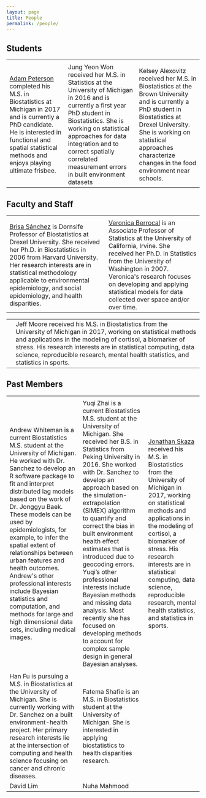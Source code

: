 ```yaml
---
layout: page
title: People
permalink: /people/
---
```


## Students

<table>
  <tbody>
    <tr>
      <td><div class="thumbpeterson"></div></td>
      <td><div class="thumbjung"></div></td>
      <td><div class="thumbjung"></div></td>
    </tr>
     <tr>
      <td> <a href="http://apeterson91.github.io/">Adam Peterson</a> completed his M.S. in Biostatistics at Michigan in 2017 and is currently a PhD candidate. He is interested in functional and spatial statistical methods and enjoys playing ultimate frisbee.</td>
      <td>Jung Yeon Won received her M.S. in Statistics at the University of Michigan in 2016 and is currently a first year PhD student in Biostatistics. She is working on statistical approaches for data integration and to correct spatially correlated measurement errors in built environment datasets </td>
      <td>Kelsey Alexovitz received her M.S. in Biostatistics at the Brown University and is currently a PhD student in Biostatistics at Drexel University. She is working on statistical approaches characterize changes in the food environment near schools. </td>
    </tr>
  </tbody>
</table>


## Faculty and Staff

<table>
  <tbody>
    <tr>
      <td><div class="thumbbrisa"></div></td>
      <td><div class="thumbberrocal"></div></td>
    </tr>
    <tr>
     <td> <a href="https://drexel.edu/dornsife/academics/faculty/Brisa%20Sanchez/">Brisa Sánchez</a> is Dornsife Professor of Biostatistics at Drexel University. She received her Ph.D. in Biostatistics in 2006 from Harvard University. Her research interests are in statistical methodology applicable to environmental epidemiology, and social epidemiology, and health disparities.</td>
      <td><a href="https://www.stat.uci.edu/faculty/veronica-berrocal/">Veronica Berrocal</a> is an Associate Professor of Statistics at the University of California, Irvine. She received her Ph.D. in Statistics from the University of Washington in 2007. Veronica's research focuses on developing and applying statistical models for data collected over space and/or over time. </td>
    </tr>
  </tbody>
</table>

<table>
  <tbody>
    <tr>
      <td><div class="thumbskaza"></div></td>
      <td> Jeff Moore received his M.S. in Biostatistics from the University of Michigan in 2017, working on statistical methods and applications in the modeling of cortisol, a biomarker of stress. His research interests are in statistical computing, data science, reproducible research, mental health statistics, and statistics in sports. </td>
    </tr>
  </tbody>
</table>



## Past Members

<table>
  <tbody>
    <tr>
      <td><div class="thumbwhiteman"></div></td>
      <td><div class="thumbyuqi"></div></td>
      <td><div class="thumbskaza"></div></td>
    </tr>
    <tr>
      <td> Andrew Whiteman is a current Biostatistics M.S. student at the University of Michigan. He worked with Dr. Sanchez to develop an R software package to fit and    interpret distributed lag models based on the work of Dr. Jonggyu Baek. These models can be used by epidemiologists, for example, to infer the spatial extent of relationships between urban features and health outcomes. Andrew's other professional interests include Bayesian statistics and computation, and methods for large and high dimensional data sets, including medical images.</td>
      <td>Yuqi Zhai is a current Biostatistics M.S. student at the University of Michigan. She received her B.S. in Statistics from Peking University in 2016. She worked with Dr. Sanchez to develop an approach based on the simulation-extrapolation (SIMEX) algorithm to quantify and correct the bias in built environment health effect estimates that is introduced due to geocoding errors. Yuqi’s other professional interests include Bayesian methods and missing data analysis. Most recently she has focused on developing methods to account for complex sample design in general Bayesian analyses.</td>
      <td> <a href="http://jskaza.github.io">Jonathan Skaza</a> received his M.S. in Biostatistics from the University of Michigan in 2017, working on statistical methods and applications in the modeling of cortisol, a biomarker of stress. His research interests are in statistical computing, data science, reproducible research, mental health statistics, and statistics in sports. </td>
    </tr>
    <tr>
      <td><div class="thumbhan"></div></td>
      <td><div class="thumbfatema"></div></td>
    </tr>
     <tr>
      <td>Han Fu is pursuing a M.S. in Biostatistics at the University of Michigan. She is currently working with Dr. Sanchez on a built environment-health project. Her primary research interests lie at the intersection of computing and health science focusing on cancer and chronic diseases.</td>
      <td>Fatema Shafie is an M.S. in Biostatistics student at the University of Michigan. She is interested in applying biostatistics to health disparities research. </td>
    </tr>
    <tr>
      <td>David Lim</td>
      <td>Nuha Mahmood</td>
    </tr>
  </tbody>
</table>

